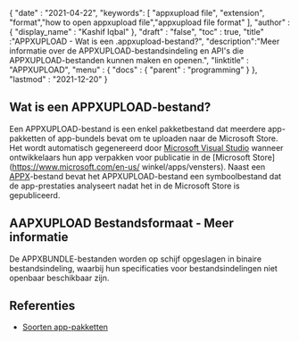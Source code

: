 {
  "date" : "2021-04-22",
  "keywords": [ "appxupload file", "extension", "format","how to open appxupload file","appxupload file format" ],
  "author" : {
    "display_name" : "Kashif Iqbal"
},
  "draft" : "false",
  "toc" : true,
  "title" :"APPXUPLOAD - Wat is een .appxupload-bestand?",
  "description":"Meer informatie over de APPXUPLOAD-bestandsindeling en API's die APPXUPLOAD-bestanden kunnen maken en openen.",
  "linktitle" : "APPXUPLOAD",
  "menu" : {
    "docs" : {
      "parent" : "programming"
}
},
  "lastmod" : "2021-12-20"
}

## Wat is een APPXUPLOAD-bestand?

Een APPXUPLOAD-bestand is een enkel pakketbestand dat meerdere app-pakketten of app-bundels bevat om te uploaden naar de Microsoft Store. Het wordt automatisch gegenereerd door [Microsoft Visual Studio](https://visualstudio.microsoft.com/) wanneer ontwikkelaars hun app verpakken voor publicatie in de [Microsoft Store](https://www.microsoft.com/en-us/ winkel/apps/vensters). Naast een [APPX](/nl/programming/appx/)-bestand bevat het APPXUPLOAD-bestand een symboolbestand dat de app-prestaties analyseert nadat het in de Microsoft Store is gepubliceerd.

## AAPXUPLOAD Bestandsformaat - Meer informatie

De APPXBUNDLE-bestanden worden op schijf opgeslagen in binaire bestandsindeling, waarbij hun specificaties voor bestandsindelingen niet openbaar beschikbaar zijn.

## Referenties

* [Soorten app-pakketten](https://learn.microsoft.com/en-us/windows/msix/package/packaging-uwp-apps)

